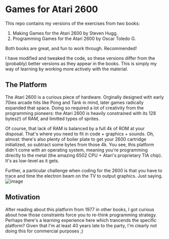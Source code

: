 # Games for Atari 2600

This repo contains my versions of the exercises from two books:
1. Making Games for the Atari 2600 by Steven Hugg. 
2. Programming Games for the Atari 2600 by Oscar Toledo G.
 
Both books are  great, and fun to work through. Recommended!

I have modified and tweaked the code, so these versions differ from the (probably) better versions as they  appear in the books. This is simply my way 
of learning by working more actively with the material.

## The Platform

The Atari 2600 is a curious piece of hardware. Orginally designed with early 70ies arcade hits like Pong and Tank in mind, 
later games radically expanded that space. Doing so required a lot of creativity from the programming pioneers: the Atari 2600 is 
heavily constrained with its 128 bytes(!) of RAM, and limitted types of sprites. 

Of course, that lack of RAM is balanced by a full 4k of ROM at your disposal. That's where you need to fit in code + graphics + sounds. 
Oh, almost: there's also plenty of boiler plate to get your 2600 cartridge initialized, so subtract some bytes from those 4k. 
You see, this platform didn't come with an operating system, meaning you're programming directly to the metal (the amazing 6502 CPU + Atari's proprietary TIA chip). 
It's as low-level as it gets.

Further, a particular challenge when coding for the 2600 is that you have to trace and time the electron beam on the TV to output 
graphics. Just saying.
![image](https://github.com/adamtornhill/games-for-atari-2600/assets/5179769/c21062fa-2001-460f-891f-f04226e493ff)

## Motivation

After reading about this platform from 1977 in other books, I got curious about how those constraints force you to re-think programming strategy. 
Perhaps there's a learning experience here which trancends the specific platform? 
Given that I'm at least 40 years late to the party, I'm clearly not doing this for commercial purposes ;)

